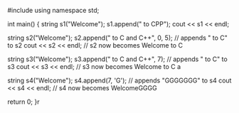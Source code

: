 #include <iostream>
using namespace std;

int main()
{
  string s1("Welcome");
  s1.append(" to CPP"); 
  cout << s1 << endl; 
  
  string s2("Welcome");
  s2.append(" to C and C++", 0, 5); // appends " to C" to s2
  cout << s2 << endl; // s2 now becomes Welcome to C

  string s3("Welcome");
  s3.append(" to C and C++", 7); // appends " to C" to s3
  cout << s3 << endl; // s3 now becomes Welcome to C a

  string s4("Welcome"); 
  s4.append(7, 'G'); // appends "GGGGGGG" to s4
  cout << s4 << endl; // s4 now becomes WelcomeGGGG

  return 0;
}r
